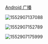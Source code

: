 [Android 广播](<https://yangguangfu.iteye.com/blog/1063732>)

![1552907137088](/home/danale/.config/Typora/typora-user-images/1552907137088.png)

![1552907152789](/home/danale/.config/Typora/typora-user-images/1552907152789.png)

![1552907175999](/home/danale/.config/Typora/typora-user-images/1552907175999.png)